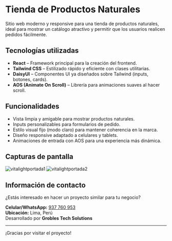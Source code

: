 # Tienda de Productos Naturales

Sitio web moderno y responsive para una tienda de productos naturales, ideal para mostrar un catálogo atractivo y permitir que los usuarios realicen pedidos fácilmente.

## Tecnologías utilizadas

- **React** – Framework principal para la creación del frontend.
- **Tailwind CSS** – Estilizado rápido y eficiente con clases utilitarias.
- **DaisyUI** – Componentes UI ya diseñados sobre Tailwind (inputs, botones, cards).
- **AOS (Animate On Scroll)** – Librería para animaciones suaves al hacer scroll.

## Funcionalidades

- Vista limpia y amigable para mostrar productos naturales.
- Inputs personalizables para formularios de pedido.
- Estilo visual fijo (modo claro) para mantener coherencia en la marca.
- Diseño responsive adaptado a celulares y tablets.
- Animaciones de entrada con AOS para una experiencia más dinámica.

## Capturas de pantalla

![vitalightportada1](https://i.imgpost.net/2025/04/28/351D.png)
![vitalightportada2](https://i.imgpost.net/2025/04/28/35cR.png)


## Información de contacto

¿Estás interesado en hacer un proyecto similar para tu negocio?

**Celular/WhatsApp:** [937 760 953](https://wa.me/51937760953)  
**Ubicación:** Lima, Perú  
Desarrollado por **Grobles Tech Solutions**

---

¡Gracias por visitar el proyecto!

